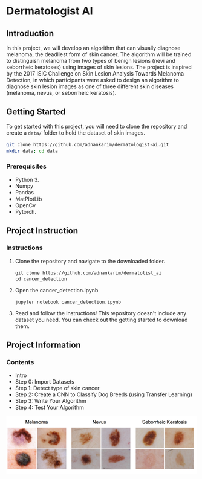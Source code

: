 # Dermatologist AI

## Introduction

In this project, we will develop an algorithm that can visually diagnose melanoma, the deadliest form of skin cancer. The algorithm will be trained to distinguish melanoma from two types of benign lesions (nevi and seborrheic keratoses) using images of skin lesions. The project is inspired by the 2017 ISIC Challenge on Skin Lesion Analysis Towards Melanoma Detection, in which participants were asked to design an algorithm to diagnose skin lesion images as one of three different skin diseases (melanoma, nevus, or seborrheic keratosis).



## Getting Started

To get started with this project, you will need to clone the repository and create a `data/` folder to hold the dataset of skin images.

```bash
git clone https://github.com/adnankarim/dermatologist-ai.git
mkdir data; cd data
```
### Prerequisites

* Python 3.
* Numpy 
* Pandas
* MatPlotLib
* OpenCv
* Pytorch. 

## Project Instruction

### Instructions
1. Clone the repository and navigate to the downloaded folder.

	```	
	git clone https://github.com/adnankarim/dermatolist_ai
	cd cancer_detection
	```
2. Open the cancer_detection.ipynb

	```
	jupyter notebook cancer_detection.ipynb	
	```
3. Read and follow the instructions! This repository doesn't include any dataset you need. You can check out the getting started to download them.

## Project Information

### Contents

- Intro
- Step 0: Import Datasets
- Step 1: Detect type of skin cancer
- Step 2: Create a CNN to Classify Dog Breeds (using Transfer Learning)
- Step 3: Write Your Algorithm
- Step 4: Test Your Algorithm

![Skin Cancer Image](skin.png)
